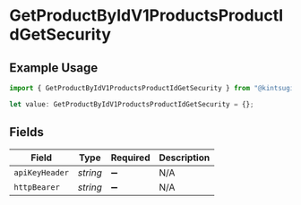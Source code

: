 # GetProductByIdV1ProductsProductIdGetSecurity

## Example Usage

```typescript
import { GetProductByIdV1ProductsProductIdGetSecurity } from "@kintsugi-tax/tax-platform-sdk/models/operations";

let value: GetProductByIdV1ProductsProductIdGetSecurity = {};
```

## Fields

| Field              | Type               | Required           | Description        |
| ------------------ | ------------------ | ------------------ | ------------------ |
| `apiKeyHeader`     | *string*           | :heavy_minus_sign: | N/A                |
| `httpBearer`       | *string*           | :heavy_minus_sign: | N/A                |